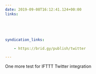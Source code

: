 ```yaml
---
date: 2019-09-08T16:12:41.124+00:00
links:





syndication_links:

    - https://brid.gy/publish/twitter

---
```

One more test for IFTTT Twitter integration 
